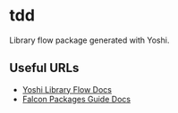 # tdd

Library flow package generated with Yoshi.

## Useful URLs

- [Yoshi Library Flow Docs](https://bo.wix.com/pages/yoshi/docs/library-flow/overview)
- [Falcon Packages Guide Docs](https://dev.wix.com/docs/rnd-general/devex/falcon/guide/packages)
